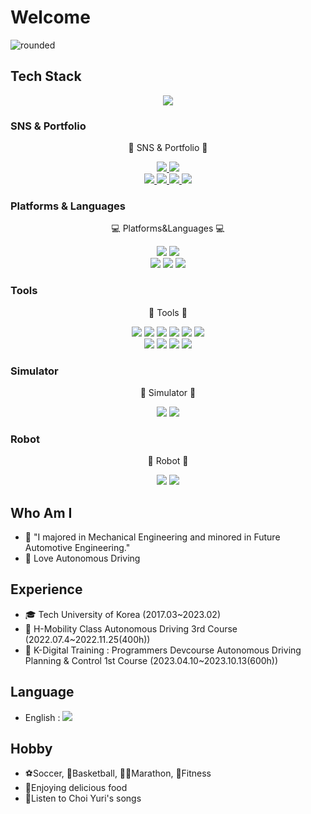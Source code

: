 # Welcome

![rounded](https://capsule-render.vercel.app/api?type=rounded&color=timeGradient&text=parkjunchun's%20Github&fontAlignY=50&fontSize=50&height=200&stroke=000000&strokeWidth=2)

## Tech Stack

<div align="center">
    <img src="https://hits.seeyoufarm.com/api/count/incr/badge.svg?url=https%3A%2F%2Fgithub.com%2Fparkjungchun%2Fhit-counter&count_bg=%2332C6CA&title_bg=%234F83CE&icon=awesomelists.svg&icon_color=%23000000&title=VISIT&edge_flat=false" />
</div>

### SNS & Portfolio

<div align="center">
	<p>📱 SNS & Portfolio 📱</p>
</div>
<div align="center">
    <a href="mailto:jungchunpark97@gmail.com">
        <img src="https://img.shields.io/badge/Gmail-D14836?style=flat&logo=Gmail&logoColor=white" />
    </a>
    <a href="https://velog.io/@chun8685/">
        <img src="https://img.shields.io/badge/Velog-555263?style=flat&logo=Velog&logoColor=white" />
    </a>
</div>
<div align="center">
    <a href="https://github.com/parkjungchun/CapstoneDesign_FirefightingCar/">
        <img src="https://img.shields.io/badge/FireFightingCar-181717?style=flat&logo=Github&logoColor=white" />
    </a>
    <a href="https://github.com/parkjungchun/ProgrammersDevcourse_LaneKeepingSystem/">
        <img src="https://img.shields.io/badge/LKS-181717?style=flat&logo=Github&logoColor=white" />
    </a>
    <a href="https://github.com/parkjungchun/ProgrammersDevcourse_ObstacleAvoidance/">
        <img src="https://img.shields.io/badge/Obstacle_Avoidance_Driving-181717?style=flat&logo=Github&logoColor=white" />
    </a>
    <a href="https://github.com/parkjungchun/ProgrammersDevcourse_Morai/">
        <img src="https://img.shields.io/badge/Morai_Simulator-181717?style=flat&logo=Github&logoColor=white" />
    </a>
</div>

### Platforms & Languages

<div align=center>
	<p>💻 Platforms&Languages 💻</p>
</div>
<div align="center">
    <img src="https://img.shields.io/badge/Linux-FCC624?style=flat&logo=Linux&logoColor=black" />
    <img src="https://img.shields.io/badge/Ubuntu-E95420?style=flat&logo=Ubuntu&logoColor=white" />
</div>
<div align="center">
    <img src="https://img.shields.io/badge/C-EF5C55?style=flat&logo=C&logoColor=white" />
    <img src="https://img.shields.io/badge/C++-37814A?style=flat&logo=Celery&logoColor=white" />
    <img src="https://img.shields.io/badge/Python-3776AB?style=flat&logo=Python&logoColor=white" />
</div>

### Tools

<div align=center>
	<p>🔧 Tools 🔧</p>
</div>
<div align="center">
    <img src="https://img.shields.io/badge/Visual%20Studio%20Code-007ACC?style=flat&logo=VisualStudioCode&logoColor=white" />
    <img src="https://img.shields.io/badge/PyCharm-000000?style=flat&logo=PyCharm&logoColor=white" />
    <img src="https://img.shields.io/badge/GitHub-181717?style=flat&logo=GitHub&logoColor=white" />
    <img src="https://img.shields.io/badge/Notion-000000?style=flat&logo=Notion&logoColor=white" />
    <img src="https://img.shields.io/badge/Raspberry Pi-A22846?style=flat&logo=RaspberryPi&logoColor=white" />
    <img src="https://img.shields.io/badge/Arduino-00878F?style=flat&logo=Arduino&logoColor=white" />
</div>

<div align="center">
    <img src="https://img.shields.io/badge/AutoCAD-000000?style=flat&logo=Autodesk&logoColor=white" />
    <img src="https://img.shields.io/badge/SolidWorks-005386?style=flat&logo=DassaultSystemes&logoColor=white" />
    <img src="https://img.shields.io/badge/Matlab-orange" />
    <img src="https://img.shields.io/badge/Labview-FFDB00?style=flat&logo=Labview&logoColor=white" />
</div>

### Simulator

<div align=center>
	<p>🎦 Simulator 🎦</p>
</div>
<div align="center">
    <img src="https://img.shields.io/badge/Gazebo-orange" />
    <img src="https://img.shields.io/badge/MORAI-blue" />
</div>

### Robot

<div align=center>
	<p>🚙 Robot 🚙</p>
</div>
<div align="center">
    <img src="https://img.shields.io/badge/TurtleBot3-green" />
    <img src="https://img.shields.io/badge/Xycar-darkred" />
</div>

## Who Am I

- 🥇 "I majored in Mechanical Engineering and minored in Future Automotive Engineering."
- 🚐 Love Autonomous Driving

## Experience

- 🎓 Tech University of Korea (2017.03~2023.02)
- 📕 H-Mobility Class Autonomous Driving 3rd Course (2022.07.4~2022.11.25(400h))
- 📗 K-Digital Training : Programmers Devcourse Autonomous Driving Planning & Control 1st Course (2023.04.10~2023.10.13(600h))

## Language

- English : <img src="https://img.shields.io/badge/OPIC-IM2-blue" />

## Hobby

- ⚽Soccer, 🏀Basketball, 🏃‍♂️Marathon, 💪Fitness
- 🥘Enjoying delicious food
- 🎵Listen to Choi Yuri's songs
